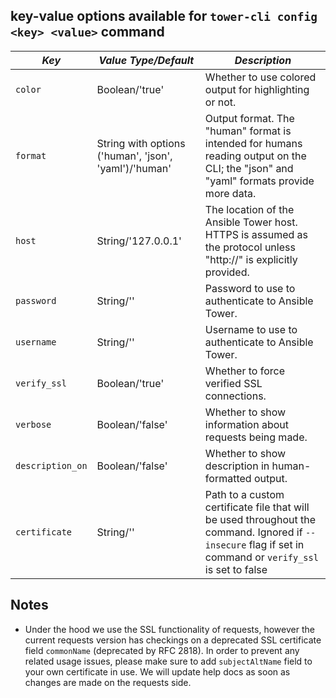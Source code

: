 ## key-value options available for `tower-cli config <key> <value>` command
| *Key*            | *Value Type/Default*                                  | *Description*                                                                                                                                              |
|------------------|-------------------------------------------------------|------------------------------------------------------------------------------------------------------------------------------------------------------------|
| `color`          | Boolean/'true'                                        | Whether to use colored output for highlighting or not.                                                                                                     |
| `format`         | String with options ('human', 'json', 'yaml')/'human' | Output format. The "human" format is intended for humans reading output on the CLI; the "json" and "yaml" formats provide more data.                       |
| `host`           | String/'127.0.0.1'                                    | The location of the Ansible Tower host. HTTPS is assumed as the protocol unless "http://" is explicitly provided.                                          |
| `password`       | String/''                                             | Password to use to authenticate to Ansible Tower.                                                                                                          |
| `username`       | String/''                                             | Username to use to authenticate to Ansible Tower.                                                                                                          |
| `verify_ssl`     | Boolean/'true'                                        | Whether to force verified SSL connections.                                                                                                                 |
| `verbose`        | Boolean/'false'                                       | Whether to show information about requests being made.                                                                                                     |
| `description_on` | Boolean/'false'                                       | Whether to show description in human-formatted output.                                                                                                     |
| `certificate`    | String/''                                             | Path to a custom certificate file that will be used throughout the command. Ignored if `--insecure` flag if set in command or `verify_ssl` is set to false |

## Notes
* Under the hood we use the SSL functionality of requests, however the current requests version has checkings on a deprecated SSL certificate field `commonName` (deprecated by RFC 2818). In order to prevent any related usage issues, please make sure to add `subjectAltName` field to your own certificate in use. We will update help docs as soon as changes are made on the requests side.
